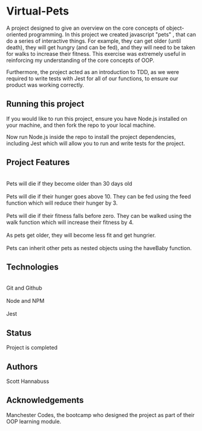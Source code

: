 <h1> Virtual-Pets </h1>

A project designed to give an overview on the core concepts of object-oriented programming. In this project we created javascript "pets" , that can do a series of interactive things. For example, they can get older (until death), they will get hungry (and can be fed), and they will need to be taken for walks to increase their fitness. This exercise was extremely useful in reinforcing my understanding of the core concepts of OOP. 

Furthermore, the project acted as an introduction to TDD, as we were required to write tests with Jest for all of our functions, to ensure our product was working correctly. 

<h2> Running this project </h2>

If you would like to run this project, ensure you have Node.js installed on your machine, and then fork the repo to your local machine. 

Now run Node.js inside the repo to install the project dependencies, including Jest which will allow you to run and write tests for the project. 

<h2> Project Features </h2>

<br>Pets will die if they become older than 30 days old</br>
<br>Pets will die if their hunger goes above 10. They can be fed using the feed function which will reduce their hunger by 3.</br>
<br>Pets will die if their fitness falls before zero. They can be walked using the walk function which will increase their fitness by 4.</br>
<br>As pets get older, they will become less fit and get hungrier.</br>
<br>Pets can inherit other pets as nested objects using the haveBaby function.</br>

<h2> Technologies </h2>

<br>Git and Github</br>
<br>Node and NPM</br>
<br>Jest</br>

<h2> Status </h2>

Project is completed

<h2>Authors</h2>

Scott Hannabuss

<h2> Acknowledgements </h2>

Manchester Codes, the bootcamp who designed the project as part of their OOP learning module. 





